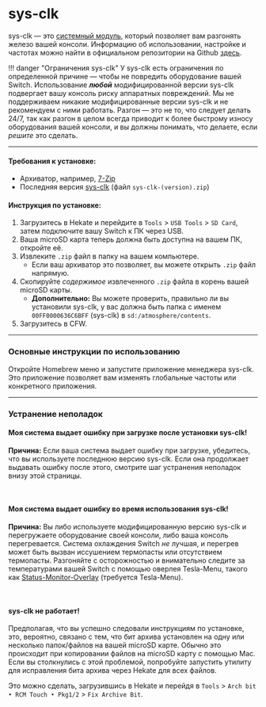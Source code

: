# sys-clk

sys-clk — это [системный модуль](index.md#terminologies), который позволяет вам разгонять железо вашей консоли. Информацию об использовании, настройке и частотах можно найти в официальном репозитории на Github [здесь](https://github.com/retronx-team/sys-clk).

!!! danger "Ограничения sys-clk"
    У sys-clk есть ограничения по определенной причине — чтобы не повредить оборудование вашей Switch. Использование ***любой*** модифицированной версии sys-clk подвергает вашу консоль риску аппаратных повреждений. Мы не поддерживаем никакие модифицированные версии sys-clk и не рекомендуем с ними работать. Разгон — это не то, что следует делать 24/7, так как разгон в целом всегда приводит к более быстрому износу оборудования вашей консоли, и вы должны понимать, что делаете, если *решите* это сделать.

-----

#### Требования к установке:
- Архиватор, например, [7-Zip](https://www.7-zip.org/)
- Последняя версия [sys-clk](https://github.com/retronx-team/sys-clk/releases) (файл `sys-clk-(version).zip`)

#### Инструкция по установке:
1. Загрузитесь в Hekate и перейдите в `Tools` > `USB Tools` > `SD Card`, затем подключите вашу Switch к ПК через USB.
2. Ваша microSD карта теперь должна быть доступна на вашем ПК, откройте её.
3. Извлеките `.zip` файл в папку на вашем компьютере.
    - Если ваш архиватор это позволяет, вы можете открыть `.zip` файл напрямую.
4. Скопируйте *содержимое* извлеченного `.zip` файла в корень вашей microSD карты.
    - **Дополнительно:** Вы можете проверить, правильно ли вы установили sys-clk, у вас должна быть папка с именем `00FF0000636C6BFF` (sys-clk) в `sd:/atmosphere/contents`.
5. Загрузитесь в CFW.

-----

### **Основные инструкции по использованию**

Откройте Homebrew меню и запустите приложение менеджера sys-clk. Это приложение позволяет вам изменять глобальные частоты или конкретного приложения.

-----

### **Устранение неполадок**
#### **Моя система выдает ошибку при загрузке после установки sys-clk!**

**Причина:** Если ваша система выдает ошибку при загрузке, убедитесь, что вы используете последнюю версию sys-clk. Если она продолжает выдавать ошибку после этого, смотрите шаг устранения неполадок внизу этой страницы.

&nbsp;

#### **Моя система выдает ошибку во время использования sys-clk!**

**Причина:** Вы либо используете модифицированную версию sys-clk и перегружаете оборудование своей консоли, либо ваша консоль перегревается. Система охлаждения Switch *не* лучшая, и перегрев может быть вызван иссушением термопасты или отсутствием термопасты. Разгоняйте с осторожностью и внимательно следите за температурами вашей Switch с помощью оверлея Tesla-Menu, такого как [Status-Monitor-Overlay](https://github.com/masagrator/Status-Monitor-Overlay) (требуется Tesla-Menu).

&nbsp;

#### **sys-clk не работает!**

Предполагая, что вы успешно следовали инструкциям по установке, это, вероятно, связано с тем, что бит архива установлен на одну или несколько папок/файлов на вашей microSD карте. Обычно это происходит при копировании файлов на microSD карту с помощью Mac. Если вы столкнулись с этой проблемой, попробуйте запустить утилиту для исправления бита архива через Hekate для всех файлов.

Это можно сделать, загрузившись в Hekate и перейдя в `Tools` > `Arch bit • RCM Touch • Pkg1/2` > `Fix Archive Bit`.
